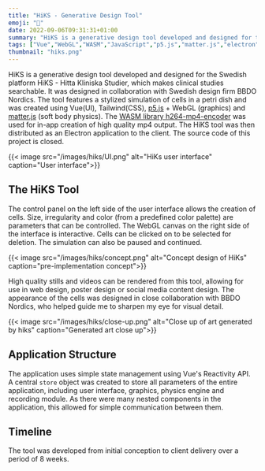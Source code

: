 ```yaml
---
title: "HiKS - Generative Design Tool"
emoji: "🎴"
date: 2022-09-06T09:31:31+01:00
summary: "HiKS is a generative design tool developed and designed for the Swedish platform HiKS - Hitta Kliniska Studier. It was designed in collaboration with Swedish design firm BBDO Nordics."
tags: ["Vue","WebGL","WASM","JavaScript","p5.js","matter.js","electron"]
thumbnail: "hiks.png"
---
```

HiKS is a generative design tool developed and designed for the Swedish platform
HiKS - Hitta Kliniska Studier, which makes clinical studies searchable. It was
designed in collaboration with Swedish design firm BBDO Nordics. The tool
features a stylized simulation of cells in a petri dish and was created using
Vue(UI), Tailwind(CSS), [p5.js](https://p5s.org) + WebGL (graphics) and
[matter.js](https://brm.io/matter-js) (soft body physics). The [WASM library
h264-mp4-encoder](https://github.com/TrevorSundberg/h264-mp4-encoder) was used
for in-app creation of high quality mp4 output. The HiKS tool was then
distributed as an Electron application to the client. The source code of this
project is closed. 

{{< image 
src="/images/hiks/UI.png"
alt="HiKs user interface"
caption="User interface">}}

## The HiKS Tool 

The control panel on the left side of the user interface allows the creation of
cells. Size, irregularity and color (from a predefined color palette) are
parameters that can be controlled. The WebGL canvas on the right side of the
interface is interactive. Cells can be clicked on to be selected for deletion.
The simulation can also be paused and continued.

{{< image 
src="/images/hiks/concept.png"
alt="Concept design of HiKs"
caption="pre-implementation concept">}}

High quality stills and videos can be rendered from this tool, allowing for use
in web design, poster design or social media content design. The appearance of
the cells was designed in close collaboration with BBDO Nordics, who helped
guide me to sharpen my eye for visual detail.

{{< image 
src="/images/hiks/close-up.png"
alt="Close up of art generated by hiks"
caption="Generated art close up">}}


## Application Structure
The application uses simple state management using Vue's Reactivity API. A
central `store` object was created to store all parameters of the entire
application, including user interface, graphics, physics engine and recording
module. As there were many nested components in the application, this allowed
for simple communication between them.

## Timeline
The tool was developed from initial conception to client delivery over a period
of 8 weeks.
